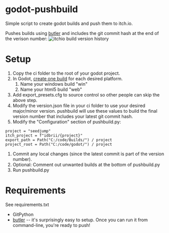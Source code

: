# godot-pushbuild
Simple script to create godot builds and push them to itch.io.

Pushes builds using [butler](https://itch.io/docs/butler/) and includes the git commit hash at the end of the verison number:
![itchio build version history](https://github.com/idbrii/godot-pushbuild/assets/43559/c873d23f-0381-48a8-9454-eed291afee6f)


# Setup

1. Copy the ci folder to the root of your godot project.
1. In Godot, [create one build](https://docs.godotengine.org/en/stable/tutorials/export/exporting_projects.html) for each desired platform.
    1. Name your windows build "win"
    1. Name your html5 build "web"
1. Add export_presets.cfg to source control so other people can skip the above step.
1. Modify the version.json file in your ci folder to use your desired major/minor version. pushbuild will use these values to build the final version number that includes your latest git commit hash.
1. Modify the "Configuration" section of pushbuild.py:
```
project = "seedjump"
itch_project = f"idbrii/{project}"
export_path = Path("C:/code/Builds/") / project
project_root = Path("C:/code/godot/") / project
```
1. Commit any local changes (since the latest commit is part of the version number).
1. Optional: Comment out unwanted builds at the bottom of pushbuild.py
1. Run pushbuild.py


# Requirements

See requirements.txt

* GitPython
* [butler](https://itch.io/docs/butler/) -- it's surprisingly easy to setup. Once you can run it from command-line, you're ready to push!
